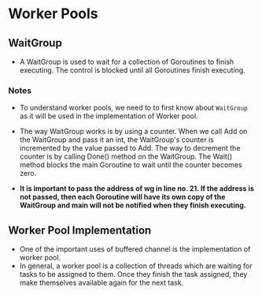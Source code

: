 # Worker Pools

## WaitGroup
- A WaitGroup is used to wait for a collection of Goroutines to finish executing. The control is blocked until all Goroutines finish executing.

### Notes
- To understand worker pools, we need to to first know about ```WaitGroup``` as it will be used in the implementation of Worker pool.

- The way WaitGroup works is by using a counter. When we call Add on the WaitGroup and pass it an int, the WaitGroup's counter is incremented by the value passed to Add. The way to decrement the counter is by calling Done() method on the WaitGroup. The Wait() method blocks the main Goroutine to wait until the counter becomes zero.

- __It is important to pass the address of wg in line no. 21. If the address is not passed, then each Goroutine will have its own copy of the WaitGroup and main will not be notified when they finish executing.__

## Worker Pool Implementation
- One of the important uses of buffered channel is the implementation of worker pool.
- In general, a worker pool is a collection of threads which are waiting for tasks to be assigned to them. Once they finish the task assigned, they make themselves available again for the next task.
